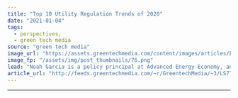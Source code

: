 ```yaml
---
title: "Top 10 Utility Regulation Trends of 2020"
date: "2021-01-04"
tags: 
  - perspectives,
  - green tech media
source: "green tech media"
image_url: "https://assets.greentechmedia.com/content/images/articles/Electrical_Grid_XL.png"
image_fp: "/assets/img/post_thumbnails/76.png"
lead: "Noah Garcia is a policy principal at Advanced Energy Economy, an industry association for clean energy companies across technologies. * * * In September, we published a list of the top 10 utility regulation trends of 2020 so far. With a tumultuous 20 ..."
article_url: "http://feeds.greentechmedia.com/~r/GreentechMedia/~3/LS7TG2wj7DU/top-10-utility-regulation-trends-of-2020"
---
```


---
